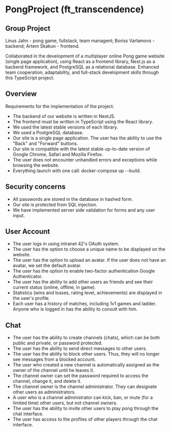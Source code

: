 # PongProject (ft_transcendence)

## Group Project
  Linus Jahn        - pong game, fullstack, team managent;
  Boriss Varlamovs  - backend;
  Artem Skakun      - frontend.


Collaborated in the development of a multiplayer online Pong game website (single page application), using React as a frontend library, Nest.js as a backend framework, and PostgreSQL as a relational database.
Enhanced team cooperation, adaptability, and full-stack development skills through this TypeScript project.

## Overview
Requirements for the implementation of the project:
  - The backend of our website is written in NestJS.
  - The frontend must be written in TypeScript using the React library.
  - We used the latest stable versions of each library.
  - We used a PostgreSQL database.
  - Our site is a single page application. The user has the ability to use the "Back" and "Forward" buttons.
  - Our site is compatible with the latest stable up-to-date version of Google Chrome, Safari and Mozilla Firefox.
  - The user does not encounter unhandled errors and exceptions while browsing the website.
  - Everything launch with one call: docker-compose up --build.

## Security concerns
  - All passwords are stored in the database in hashed form.
  - Our site is protected from SQL injection.
  - We have implemented server side validation for forms and any user input.

## User Account
  - The user logs in using intranet 42's OAuth system.
  - The user has the option to choose a unique name to be displayed on the website.
  - The user has the option to upload an avatar. If the user does not have an avatar, we set the default avatar.
  - The user has the option to enable two-factor authentication Google Authenticator.
  - The user has the ability to add other users as friends and see their current status (online, offline, in game).
  - Statistics (wins and losses, rating level, achievements) are displayed in the user's profile.
  - Each user has a history of matches, including 1v1 games and ladder. Anyone who is logged in has the ability to consult with him.

## Chat
  - The user has the ability to create channels (chats), which can be both public and private, or password protected.
  - The user has the ability to send direct messages to other users.
  - The user has the ability to block other users. Thus, they will no longer see messages from a blocked account.
  - The user who created a new channel is automatically assigned as the owner of the channel until he leaves it.
  - The channel owner can set the password required to access the channel, change it, and delete it.
  - The channel owner is the channel administrator. They can designate other users as administrators.
  - A user who is a channel administrator can kick, ban, or mute (for a limited time) other users, but not channel owners.
  - The user has the ability to invite other users to play pong through the chat interface.
  - The user has access to the profiles of other players through the chat interface.
